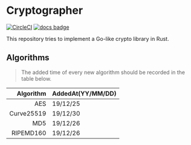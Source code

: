 # Cryptographer

[![CircleCI](https://circleci.com/gh/sammyne/cryptographer/tree/dev.svg?style=svg)](https://circleci.com/gh/sammyne/cryptographer/tree/dev)
[![docs badge](https://img.shields.io/badge/docs-0.2.0-blue)](https://sammyne.github.io/cryptographer/cryptographer/)

This repository tries to implement a Go-like crypto library in Rust.

## Algorithms

> The added time of every new algorithm should be recorded in the table below.

|  Algorithm | AddedAt(YY/MM/DD) |
| ---------: | :---------------- |
|        AES | 19/12/25          |
| Curve25519 | 19/12/30          |
|        MD5 | 19/12/26          |
|  RIPEMD160 | 19/12/26          |